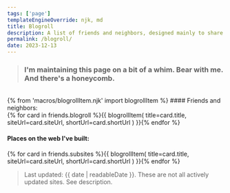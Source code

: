 ```yaml
---
tags: ['page']
templateEngineOverride: njk, md
title: Blogroll
description: A list of friends and neighbors, designed mainly to share a bit of web traffic
permalink: /blogroll/
date: 2023-12-13
---
```


> ### I'm maintaining this page on a bit of a whim. Bear with me. And there's a honeycomb.
<br>
{% from 'macros/blogrollItem.njk' import blogrollItem %}
#### Friends and neighbors:

<div class="display-columns display-columns--two slide-up-half-slow mr-auto mt-sm mb-sm">
        {% for card in friends.blogroll %}{{ blogrollItem(
            title=card.title,
            siteUrl=card.siteUrl,
            shortUrl=card.shortUrl
        ) }}{% endfor %}
</div>

#### Places on the web I've built:
<div class="display-columns display-columns--two slide-up-half-slow mr-auto mt-sm mb-sm">
        {% for card in friends.subsites %}{{ blogrollItem(
            title=card.title,
            siteUrl=card.siteUrl,
            shortUrl=card.shortUrl
        ) }}{% endfor %}
</div>

> Last updated: {{ date | readableDate }}. These are not all actively updated sites. See description.
